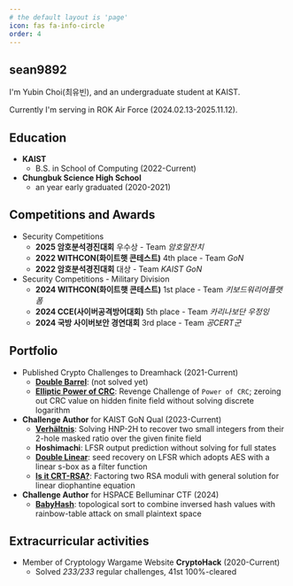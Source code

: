 ```yaml
---
# the default layout is 'page'
icon: fas fa-info-circle
order: 4
---
```


## sean9892

I'm Yubin Choi(최유빈), and an undergraduate student at KAIST.

Currently I'm serving in ROK Air Force (2024.02.13-2025.11.12).

## Education
- **KAIST**
    - B.S. in School of Computing (2022-Current)
- **Chungbuk Science High School**
    - an year early graduated (2020-2021)

## Competitions and Awards
- Security Competitions
    - **2025 암호분석경진대회** 우수상 - Team *암호말잔치*
    - **2022 WITHCON(화이트햇 콘테스트)** 4th place - Team *GoN*
    - **2022 암호분석경진대회** 대상 - Team *KAIST GoN*
- Security Competitions - Military Division
    - **2024 WITHCON(화이트햇 콘테스트)** 1st place - Team *키보드워리어플랫폼*
    - **2024 CCE(사이버공격방어대회)** 5th place - Team *카리나보단 우정잉*
    - **2024 국방 사이버보안 경연대회** 3rd place - Team *공CERT군*

## Portfolio
- Published Crypto Challenges to Dreamhack (2021-Current)
    - [**Double Barrel**](https://dreamhack.io/wargame/challenges/2260): (not solved yet)
    - [**Elliptic Power of CRC**](https://dreamhack.io/wargame/challenges/1929): Revenge Challenge of `Power of CRC`; zeroing out CRC value on hidden finite field without solving discrete logarithm 
- **Challenge Author** for KAIST GoN Qual (2023-Current)
    - [**Verhältnis**](https://dreamhack.io/wargame/challenges/2293): Solving HNP-2H to recover two small integers from their 2-hole masked ratio over the given finite field
    - **Hoshimachi**: LFSR output prediction without solving for full states
    - [**Double Linear**](https://dreamhack.io/wargame/challenges/1539): seed recovery on LFSR which adopts AES with a linear s-box as a filter function
    - [**Is it CRT-RSA?**](https://dreamhack.io/wargame/challenges/977): Factoring two RSA moduli with general solution for linear diophantine equation
- **Challenge Author** for HSPACE Belluminar CTF (2024)
    - [**BabyHash**](https://dreamhack.io/wargame/challenges/1661): topological sort to combine inversed hash values with rainbow-table attack on small plaintext space

## Extracurricular activities
- Member of Cryptology Wargame Website **CryptoHack** (2020-Current)
    - Solved *233/233* regular challenges, 41st 100%-cleared